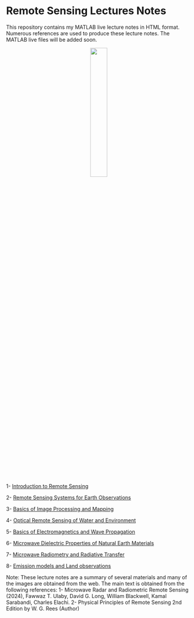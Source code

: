 # Remote Sensing Lectures Notes

This repository contains my MATLAB live lecture notes in HTML format. Numerous references are used to produce these lecture notes. The MATLAB live files will be added soon. 

<p align="center">
  <img width=30% height=30% src="https://user-images.githubusercontent.com/46690843/202560451-a55bc779-0df9-44e8-8429-ebaeb156a4a1.gif">
</p>

1- [ Introduction to Remote Sensing](https://htmlpreview.github.io/?https://github.com/aebtehaj/Intro_Hydrology_Lectures/blob/main/Chapter_01.html)

2- [Remote Sensing Systems for Earth Observations](https://htmlpreview.github.io/?https://github.com/aebtehaj/Intro_Hydrology_Lectures/blob/main/Chapter_02.html)

3- [Basics of Image Processing and Mapping](https://htmlpreview.github.io/?https://github.com/aebtehaj/Intro_Hydrology_Lectures/blob/main/Chapter_03.html)

4- [Optical Remote Sensing of Water and Environment](https://htmlpreview.github.io/?https://github.com/aebtehaj/Intro_Hydrology_Lectures/blob/main/Chapter_04.html)

5- [Basics of Electromagnetics and Wave Propagation](https://htmlpreview.github.io/?https://github.com/aebtehaj/Intro_Hydrology_Lectures/blob/main/Chapter_05.html)

6- [Microwave Dielectric Properties of Natural Earth Materials](https://htmlpreview.github.io/?https://github.com/aebtehaj/Intro_Hydrology_Lectures/blob/main/Chapter_06.html)

7- [Microwave Radiometry and Radiative Transfer](https://htmlpreview.github.io/?https://github.com/aebtehaj/Intro_Hydrology_Lectures/blob/main/Chapter_07.html)

8- [Emission models and Land observations](https://htmlpreview.github.io/?https://github.com/aebtehaj/Intro_Hydrology_Lectures/blob/main/Chapter_07.html)

Note: These lecture notes are a summary of several materials and many of the images are obtained from the web. The main text is obtained from the following references:
1- Microwave Radar and Radiometric Remote Sensing (2024), Fawwaz T. Ulaby, David G. Long, William Blackwell, Kamal Sarabandi, Charles Elachi.
2- Physical Principles of Remote Sensing 2nd Edition by W. G. Rees (Author)
